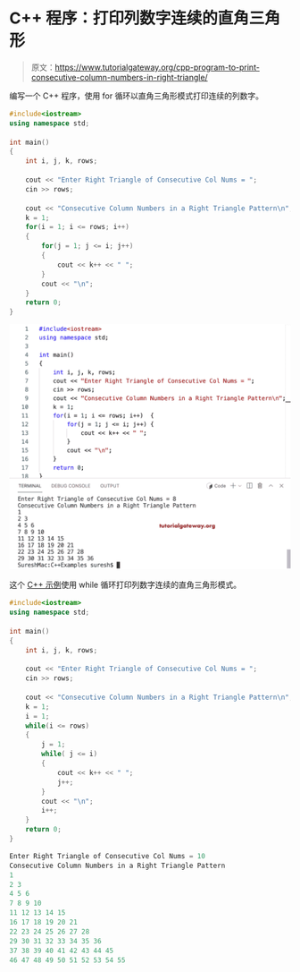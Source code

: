 # C++ 程序：打印列数字连续的直角三角形

> 原文：<https://www.tutorialgateway.org/cpp-program-to-print-consecutive-column-numbers-in-right-triangle/>

编写一个 C++ 程序，使用 for 循环以直角三角形模式打印连续的列数字。

```cpp
#include<iostream>
using namespace std;

int main()
{
	int i, j, k, rows;

    cout << "Enter Right Triangle of Consecutive Col Nums = ";
    cin >> rows;

    cout << "Consecutive Column Numbers in a Right Triangle Pattern\n"; 
    k = 1;
    for(i = 1; i <= rows; i++)
    {
    	for(j = 1; j <= i; j++)
		{
            cout << k++ << " ";
        }
        cout << "\n";
    }		
 	return 0;
}
```

![C++ Program to Print Consecutive Column Numbers in Right Triangle](img/cedef2f1f4b6a92711a397e827dc488f.png)

这个 [C++ 示例](https://www.tutorialgateway.org/cpp-programs/)使用 while 循环打印列数字连续的直角三角形模式。

```cpp
#include<iostream>
using namespace std;

int main()
{
	int i, j, k, rows;

    cout << "Enter Right Triangle of Consecutive Col Nums = ";
    cin >> rows;

    cout << "Consecutive Column Numbers in a Right Triangle Pattern\n"; 
    k = 1;
    i = 1;
    while(i <= rows)
    {
        j = 1;
    	while( j <= i)
		{
            cout << k++ << " ";
            j++;
        }
        cout << "\n";
        i++;
    }		
 	return 0;
}
```

```cpp
Enter Right Triangle of Consecutive Col Nums = 10
Consecutive Column Numbers in a Right Triangle Pattern
1 
2 3 
4 5 6 
7 8 9 10 
11 12 13 14 15 
16 17 18 19 20 21 
22 23 24 25 26 27 28 
29 30 31 32 33 34 35 36 
37 38 39 40 41 42 43 44 45 
46 47 48 49 50 51 52 53 54 55 
```